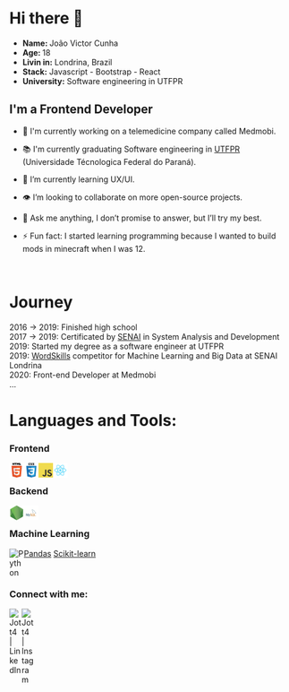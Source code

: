 # Hi there 👋

<ul>
<li><strong>Name: </strong>João Victor Cunha</li>
<li><strong>Age: </strong>18</li>
<li><strong>Livin in:</strong> Londrina, Brazil</li>
<li><strong>Stack:</strong> Javascript - Bootstrap - React</li>
<li><strong>University:</strong> Software engineering in UTFPR</strong></li>
</ul>

## I'm a Frontend Developer

- 🔭 I'm currently working on a telemedicine company called Medmobi.

- 📚 I'm currently graduating Software engineering in [UTFPR][utfpr] (Universidade Técnologica Federal do Paraná).

- 🌱 I’m currently learning UX/UI.

- 👁️ I’m looking to collaborate on more open-source projects.

- 💬 Ask me anything, I don’t promise to answer, but I’ll try my best.

- ⚡ Fun fact: I started learning programming because I wanted to build mods in minecraft when I was 12.

<br />

# Journey

2016 &#8594; 2019: Finished high school<br/>
2017 &#8594; 2019: Certificated by [SENAI][senai] in System Analysis and Development<br/>
2019: Started my degree as a software engineer at UTFPR<br/>
2019: [WordSkills][wordskills] competitor for Machine Learning and Big Data at SENAI Londrina<br/>
2020: Front-end Developer at Medmobi<br/>
...

# Languages and Tools:

### Frontend

[<img align="left" alt="HTML5" width="26px" src="https://raw.githubusercontent.com/github/explore/80688e429a7d4ef2fca1e82350fe8e3517d3494d/topics/html/html.png" />][html]

[<img align="left" alt="CSS3" width="26px" src="https://raw.githubusercontent.com/github/explore/80688e429a7d4ef2fca1e82350fe8e3517d3494d/topics/css/css.png" />][css]

[<img align="left" alt="JavaScript" width="26px" src="https://raw.githubusercontent.com/github/explore/80688e429a7d4ef2fca1e82350fe8e3517d3494d/topics/javascript/javascript.png" />][javascript]

[<img align="left" alt="React" width="26px" src="https://raw.githubusercontent.com/github/explore/80688e429a7d4ef2fca1e82350fe8e3517d3494d/topics/react/react.png" />][react]
<br/>

### Backend

[<img align="left" alt="Node.js" width="26px" src="https://raw.githubusercontent.com/github/explore/80688e429a7d4ef2fca1e82350fe8e3517d3494d/topics/nodejs/nodejs.png" />][node]

[<img align="left" alt="MySQL" width="26px" src="https://raw.githubusercontent.com/github/explore/80688e429a7d4ef2fca1e82350fe8e3517d3494d/topics/mysql/mysql.png" />][mysql]

<br/>

### Machine Learning

[<img align="left" alt="Python" width="26px" src="https://camo.githubusercontent.com/64b1f535115add5713c419514a1bb8e76aeafbc2e9b6b91c00ddfd697713bbb0/68747470733a2f2f63646e2e6a7364656c6976722e6e65742f6e706d2f4070726f6772616d6d696e672d6c616e6775616765732d6c6f676f732f707974686f6e40302e302e302f707974686f6e5f323536783235362e706e67" />][python]
[Pandas][pandas]
[Scikit-learn][scikitlearn]

<br/>

### Connect with me:

[<img align="left" alt="Jott4 | LinkedIn" width="22px" src="https://icons.veryicon.com/png/Internet%20%26%20Web/Simple%201/linkedin.png" />][linkedin]

[<img align="left" alt="Jott4 | Instagram" width="22px" src="https://upload.wikimedia.org/wikipedia/commons/5/58/Instagram-Icon.png" />][instagram]

[utfpr]: http://www.utfpr.edu.br/
[instagram]: https://www.instagram.com/jvgcunha/
[linkedin]: https://www.linkedin.com/in/Jott4
[html]: https://developer.mozilla.org/docs/Web/HTML
[css]: https://developer.mozilla.org/docs/Web/CSS
[javascript]: https://developer.mozilla.org/docs/Web/JavaScript
[react]: https://reactjs.org/
[python]: https://www.python.org/
[pandas]: https://pandas.pydata.org/
[scikitlearn]: https://scikit-learn.org/
[mysql]: https://www.mysql.com/
[node]: https://nodejs.org/en/
[senai]: http://www.portaldaindustria.com.br/senai/en/about/senai/
[wordskills]: https://worldskills.org/
